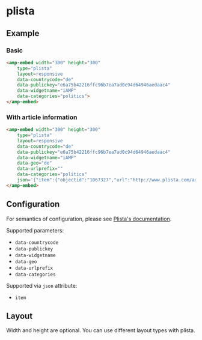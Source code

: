 <!---
Copyright 2015 The AMP HTML Authors. All Rights Reserved.

Licensed under the Apache License, Version 2.0 (the "License");
you may not use this file except in compliance with the License.
You may obtain a copy of the License at

      http://www.apache.org/licenses/LICENSE-2.0

Unless required by applicable law or agreed to in writing, software
distributed under the License is distributed on an "AS-IS" BASIS,
WITHOUT WARRANTIES OR CONDITIONS OF ANY KIND, either express or implied.
See the License for the specific language governing permissions and
limitations under the License.
-->

# plista

## Example

### Basic

```html
<amp-embed width="300" height="300"
    type="plista"
    layout=responsive
    data-countrycode="de"
    data-publickey="e6a75b42216ffc96b7ea7ad0c94d64946aedaac4"
    data-widgetname="iAMP"
    data-categories="politics">
</amp-embed>
```

### With article information

```html
<amp-embed width="300" height="300"
    type="plista"
    layout=responsive
    data-countrycode="de"
    data-publickey="e6a75b42216ffc96b7ea7ad0c94d64946aedaac4"
    data-widgetname="iAMP"
    data-geo="de"
    data-urlprefix=""
    data-categories="politics"
    json='{"item":{"objectid":"1067327","url":"http://www.plista.com/article/a-1067337.html","updated_at":1449938206}}'>
</amp-embed>
```

## Configuration

For semantics of configuration, please see [Plista's documentation](https://goo.gl/nm9f41).

Supported parameters:

- `data-countrycode`
- `data-publickey`
- `data-widgetname`
- `data-geo`
- `data-urlprefix`
- `data-categories`

Supported via `json` attribute:

- `item`

## Layout

Width and height are optional. You can use different layout types with plista.
